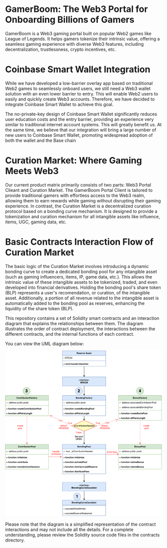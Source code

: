 # GamerBoom: The Web3 Portal for Onboarding Billions of Gamers
GamerBoom is a Web3 gaming portal built on popular Web2 games like League of Legends. It helps gamers tokenize their intrinsic value, offering a seamless gaming experience with diverse Web3 features, including decentralization, trustlessness, crypto incentives, etc.

# Coinbase Smart Wallet Integration
While we have developed a low-barrier overlay app based on traditional Web2 games to seamlessly onboard users, we still need a Web3 wallet solution with an even lower barrier to entry. This will enable Web2 users to easily and quickly create Web3 accounts. Therefore, we have decided to integrate Coinbase Smart Wallet to achieve this goal.

The no-private-key design of Coinbase Smart Wallet significantly reduces user education costs and the entry barrier, providing an experience very similar to traditional internet account systems. This will greatly benefit us. At the same time, we believe that our integration will bring a large number of new users to Coinbase Smart Wallet, promoting widespread adoption of both the wallet and the Base chain

# Curation Market: Where Gaming Meets Web3
Our current product matrix primarily consists of two parts: Web3 Portal Clieant and Curation Market. The GamerBoom Portal Client is tailored to provide traditional gamers with effortless access to the Web3 realm, allowing them to earn rewards while gaming without disrupting their gaming experience. In contrast, the Curation Market is a decentralized curation protocol based on a bonding curve mechanism. It is designed to provide a tokenization and curation mechanism for all intangible assets like influence, items, UGC, gaming data, etc.

# Basic Contracts Interaction Flow of Curation Market
The basic logic of the Curation Market involves introducing a dynamic bonding curve to create a dedicated bonding pool for any intangible asset (such as gaming influencers, items, IP, game data, etc.). This allows the intrinsic value of these intangible assets to be tokenized, traded, and even developed into financial derivatives. Holding the bonding pool's share token (BLP) represents a user's recomendation, or curation, of the intangible asset. Additionally, a portion of all revenue related to the intangible asset is automatically added to the bonding pool as reserves, enhancing the liquidity of the share token (BLP).

This repository contains a set of Solidity smart contracts and an interaction diagram that explains the relationships between them. The diagram illustrates the order of contract deployment, the interactions between the different contracts, and the internal functions of each contract.

You can view the UML diagram below:

![Contract Interaction Flow](./ContractsInteractionFlow.drawio.svg)

Please note that the diagram is a simplified representation of the contract interactions and may not include all the details. For a complete understanding, please review the Solidity source code files in the contracts directory.

